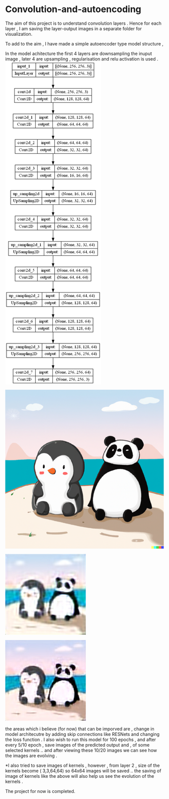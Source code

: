 # Convolution-and-autoencoding

The aim of this project is to understand convolution layers .
Hence for each layer , I am saving the layer-output images in a separate folder for visualization.

To add to the aim , I have made a simple autoencoder type model structure ,

In the model achitecture the first 4 layers are downsampling the inuput image , later 4 are upsampling , regularisation and relu activation is used .
![Model architecture](model.png) 


![you can see the input ](inp.png) 


![output image afte 10 epochs](output_image.jpg)


![output image after 40 epochs ](output_image_40epochs.jpg)


the areas which i believe (for now) that can be imporved are , change in model architecutre by adding skip connections like RESNets and changing the loss function . 
I also wish to run this model for 100 epochs , and after every 5/10 epoch , save images of the predicted output and , of some selected kernels ..
and after viewing these 10/20 images we can see how the images are evolving .

*I also tried to save images of kernels , however , from layer 2 , size of the kernels become ( 3,3,64,64) so 64x64 images will be saved ..
the saving of image of kernels like the above will also help us see the evolution of the kernels .



The project for now is completed.
